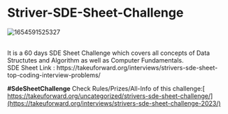 # Striver-SDE-Sheet-Challenge

![1654591525327](https://user-images.githubusercontent.com/66811279/172405430-c58b25e6-5826-46d2-aa53-68e32359d32a.jpg)

<br>
It is a 60 days SDE Sheet Challenge which covers all concepts of Data Structutes and Algorithm as well as Computer Fundamentals.<br>
SDE Sheet Link : https://takeuforward.org/interviews/strivers-sde-sheet-top-coding-interview-problems/
<br>

**#SdeSheetChallenge** 
Check Rules/Prizes/All-Info of this challenge:[ https://takeuforward.org/uncategorized/strivers-sde-sheet-challenge/](https://takeuforward.org/interviews/strivers-sde-sheet-challenge-2023/)

